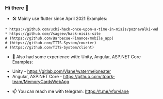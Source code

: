 ### Hi there 👋


- 🛠️ Mainly use flutter since April 2021
Examples:
```diff
* https://github.com/uchi-hack-once-upon-a-time-in-misis/poznavalki-web
* https://github.com/Vsageev/hack-misis-site
# (https://github.com/Barbecue-Finance/mobile_app)
# (https://github.com/TITS-System/courier)
# (https://github.com/TITS-System/client)
```

- 🧪 Also had some experience with: Unity, Angular, ASP.NET Core
Examples:
* Unity - https://gitlab.com/Vlane/watermeloneater
* Angular, ASP.NET Core - https://github.com/itpark-team/MemoryCardsWebApp

- 📫 You can reach me with telegram: https://t.me/vforvlane

